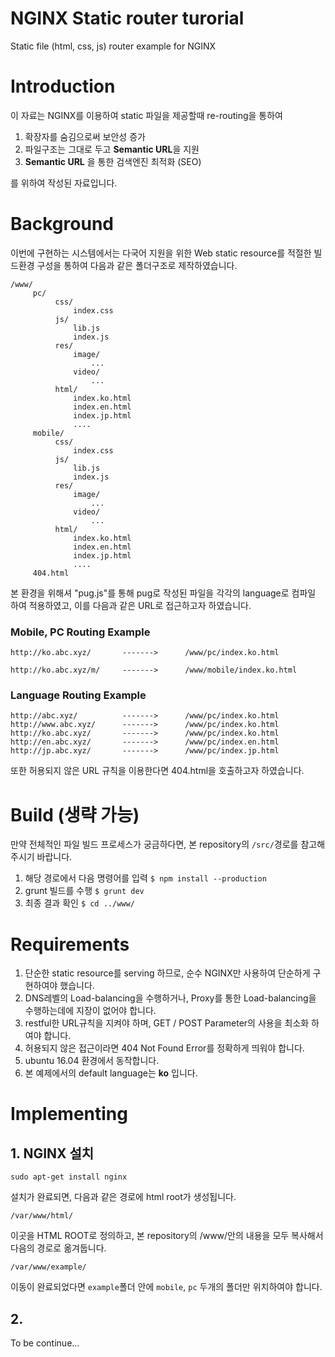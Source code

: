 # NGINX Static router turorial
Static file (html, css, js) router example for NGINX

# Introduction

이 자료는 NGINX를 이용하여 static 파일을 제공할때 re-routing을 통하여

1. 확장자를 숨김으로써 보안성 증가
2. 파일구조는 그대로 두고 **Semantic URL**을 지원
3. **Semantic URL** 을 통한 검색엔진 최적화 (SEO)

를 위하여 작성된 자료입니다.

# Background

이번에 구현하는 시스템에서는 다국어 지원을 위한 Web static resource를 적절한 빌드환경 구성을 통하여 다음과 같은 폴더구조로 제작하였습니다.

```
/www/
     pc/
          css/
              index.css
          js/
              lib.js
              index.js
          res/
              image/
                  ...
              video/
                  ...
          html/
              index.ko.html
              index.en.html
              index.jp.html
              ....
     mobile/
          css/
              index.css
          js/
              lib.js
              index.js
          res/
              image/
                  ...
              video/
                  ...
          html/
              index.ko.html
              index.en.html
              index.jp.html
              ....
     404.html
```
본 환경을 위해셔 "pug.js"를 통해 pug로 작성된 파일을 각각의 language로 컴파일 하여 적용하였고,
이를 다음과 같은 URL로 접근하고자 하였습니다.

### Mobile, PC Routing Example
```
http://ko.abc.xyz/       ------->      /www/pc/index.ko.html

http://ko.abc.xyz/m/     ------->      /www/mobile/index.ko.html
```

### Language Routing Example
```
http://abc.xyz/          ------->      /www/pc/index.ko.html
http://www.abc.xyz/      ------->      /www/pc/index.ko.html
http://ko.abc.xyz/       ------->      /www/pc/index.ko.html
http://en.abc.xyz/       ------->      /www/pc/index.en.html
http://jp.abc.xyz/       ------->      /www/pc/index.jp.html
```

또한 허용되지 않은 URL 규칙을 이용한다면 404.html을 호출하고자 하였습니다.


# Build (생략 가능)

만약 전체적인 파일 빌드 프로세스가 궁금하다면, 본 repository의 `/src/`경로를 참고해주시기 바랍니다.

1. 해당 경로에서 다음 명령어를 입력
`$ npm install --production`
2. grunt 빌드를 수행
`$ grunt dev`
3. 최종 결과 확인
`$ cd ../www/`

# Requirements

1. 단순한 static resource를 serving 하므로, 순수 NGINX만 사용하여 단순하게 구현하여야 했습니다.
2. DNS레벨의 Load-balancing을 수행하거나, Proxy를 통한 Load-balancing을 수행하는데에 지장이 없어야 합니다.
3. restful한 URL규칙을 지켜야 하며, GET / POST Parameter의 사용을 최소화 하여야 합니다.
4. 허용되지 않은 접근이라면 404 Not Found Error를 정확하게 띄워야 합니다.
5. ubuntu 16.04 환경에서 동작합니다.
6. 본 예제에서의 default language는 **ko** 입니다.

# Implementing

## 1. NGINX 설치

`sudo apt-get install nginx`

설치가 완료되면, 다음과 같은 경로에 html root가 생성됩니다.

`/var/www/html/`

이곳을 HTML ROOT로 정의하고, 본 repository의 /www/안의 내용을 모두 복사해서 다음의 경로로 옮겨둡니다.

`/var/www/example/`

이동이 완료되었다면 `example`폴더 안에 `mobile`, `pc` 두개의 폴더만 위치하여야 합니다.

## 2.
To be continue...
